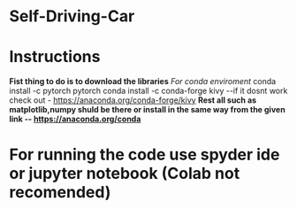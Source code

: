 # Self-Driving-Car
# Instructions 
**Fist thing to do is to download the libraries**
*For conda enviroment*
conda install -c pytorch pytorch
conda install -c conda-forge kivy --if it dosnt work check out - https://anaconda.org/conda-forge/kivy
**Rest all such as matplotlib,numpy shuld be there or install in the same way from the given link -- https://anaconda.org/conda**
# For running the code use spyder ide or jupyter notebook (Colab not recomended)
